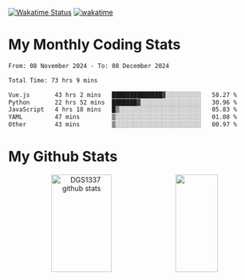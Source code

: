 [![Wakatime Status](https://github.com/noopurphalak/noopurphalak/workflows/wakatime-status-update/badge.svg)](https://github.com/noopurphalak/noopurphalak/actions/workflows/main.yml)
[![wakatime](https://wakatime.com/badge/user/80ace140-ef40-4fdd-b8ed-f3be3d2e1aea.svg)](https://wakatime.com/@80ace140-ef40-4fdd-b8ed-f3be3d2e1aea)

# My Monthly Coding Stats

<!--START_SECTION:waka-->

```txt
From: 08 November 2024 - To: 08 December 2024

Total Time: 73 hrs 9 mins

Vue.js       43 hrs 2 mins   ██████████████▓░░░░░░░░░░   58.27 %
Python       22 hrs 52 mins  ███████▓░░░░░░░░░░░░░░░░░   30.96 %
JavaScript   4 hrs 18 mins   █▒░░░░░░░░░░░░░░░░░░░░░░░   05.83 %
YAML         47 mins         ▒░░░░░░░░░░░░░░░░░░░░░░░░   01.08 %
Other        43 mins         ▒░░░░░░░░░░░░░░░░░░░░░░░░   00.97 %
```

<!--END_SECTION:waka-->

# My Github Stats
<div style="text-align: center;">
  <img width="49%" height="195px" src="https://github-readme-stats-sigma-five.vercel.app/api?username=noopurphalak&show_icons=true&count_private=true&hide_border=true&title_color=ecf2f8&icon_color=0d1117&text_color=FFFFFF&bg_color=0d1117" alt="DGS1337 github stats" />
  <img width="41%" height="195px" src="https://github-readme-stats-sigma-five.vercel.app/api/top-langs/?username=noopurphalak&layout=compact&hide_border=true&title_color=ecf2f8&text_color=FFFFFF&bg_color=0d1117" />
</div>
